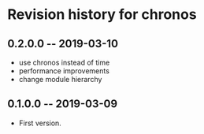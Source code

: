 # Revision history for chronos

## 0.2.0.0 -- 2019-03-10

* use chronos instead of time
* performance improvements
* change module hierarchy

## 0.1.0.0 -- 2019-03-09

* First version.

